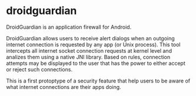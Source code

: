 droidguardian
=============

DroidGuardian is an application firewall for Android.

DroidGuardian allows users to receive alert dialogs when an outgoing internet connection is requested by any app (or Unix process). This tool intercepts all internet socket connection requests at kernel level and analizes them using a native JNI library. Based on rules, connection attempts may be displayed to the user that has the power to either accept or reject such connections.

This is a first protoptype of a security feature that help users to be aware of what internet connections are their apps doing.
